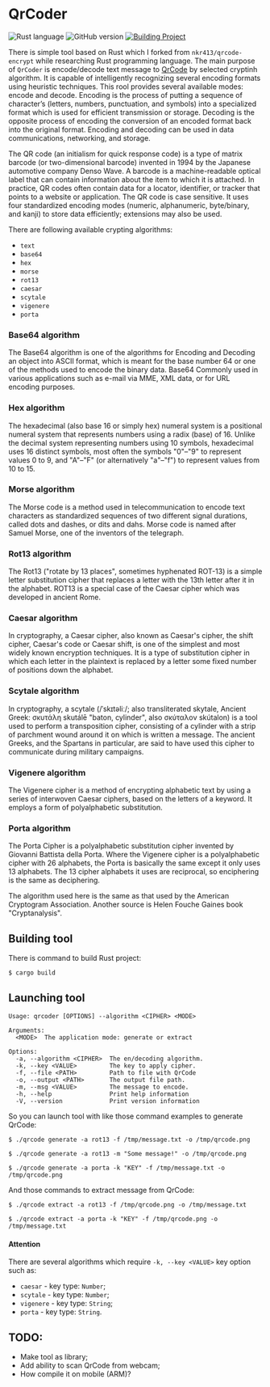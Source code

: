 # QrCoder

![Rust language](https://img.shields.io/badge/Rust-project-black?style=plastic&logo=rust&logoColor=white)
![GitHub version](https://img.shields.io/badge/version-v0.1.2-green?style=plastic&labelColor=dark)
[![Building Project](https://github.com/breadrock1/QrCoder/actions/workflows/build-project-action.yml/badge.svg?branch=main)](https://github.com/breadrock1/QrCoder/actions/workflows/build-project-action.yml)

There is simple tool based on Rust which I forked from `nkr413/qrcode-encrypt` while researching Rust programming language. The main purpose of `QrCoder` is encode/decode text message to [QrCode](https://en.wikipedia.org/wiki/QR_code) by selected cryptinh algorithm. It is capable of intelligently recognizing several encoding formats using heuristic techniques. This rool provides several available modes: encode and decode. Encoding is the process of putting a sequence of character’s (letters, numbers, punctuation, and symbols) into a specialized format which is used for efficient transmission or storage. Decoding is the opposite process of encoding the conversion of an encoded format back into the original format. Encoding and decoding can be used in data communications, networking, and storage.

The QR code (an initialism for quick response code) is a type of matrix barcode (or two-dimensional barcode) invented in 1994 by the Japanese automotive company Denso Wave. A barcode is a machine-readable optical label that can contain information about the item to which it is attached. In practice, QR codes often contain data for a locator, identifier, or tracker that points to a website or application. The QR code is case sensitive. It uses four standardized encoding modes (numeric, alphanumeric, byte/binary, and kanji) to store data efficiently; extensions may also be used.

There are following available crypting algorithms:
 - `text`
 - `base64`
 - `hex`
 - `morse`
 - `rot13`
 - `caesar`
 - `scytale`
 - `vigenere`
 - `porta`
 
### Base64 algorithm

The Base64 algorithm is one of the algorithms for Encoding and Decoding an object into ASCII format, which is meant for the base number 64 or one of the methods used to encode the binary data. Base64 Commonly used in various applications such as e-mail via MME, XML data, or for URL encoding purposes. 
 
### Hex algorithm

The hexadecimal (also base 16 or simply hex) numeral system is a positional numeral system that represents numbers using a radix (base) of 16. Unlike the decimal system representing numbers using 10 symbols, hexadecimal uses 16 distinct symbols, most often the symbols "0"–"9" to represent values 0 to 9, and "A"–"F" (or alternatively "a"–"f") to represent values from 10 to 15.

### Morse algorithm

The Morse code is a method used in telecommunication to encode text characters as standardized sequences of two different signal durations, called dots and dashes, or dits and dahs. Morse code is named after Samuel Morse, one of the inventors of the telegraph. 

### Rot13 algorithm

The Rot13 ("rotate by 13 places", sometimes hyphenated ROT-13) is a simple letter substitution cipher that replaces a letter with the 13th letter after it in the alphabet. ROT13 is a special case of the Caesar cipher which was developed in ancient Rome.

### Caesar algorithm

In cryptography, a Caesar cipher, also known as Caesar's cipher, the shift cipher, Caesar's code or Caesar shift, is one of the simplest and most widely known encryption techniques. It is a type of substitution cipher in which each letter in the plaintext is replaced by a letter some fixed number of positions down the alphabet.

### Scytale algorithm 

In cryptography, a scytale (/ˈskɪtəliː/; also transliterated skytale, Ancient Greek: σκυτάλη skutálē "baton, cylinder", also σκύταλον skútalon) is a tool used to perform a transposition cipher, consisting of a cylinder with a strip of parchment wound around it on which is written a message. The ancient Greeks, and the Spartans in particular, are said to have used this cipher to communicate during military campaigns.

### Vigenere algorithm

The Vigenere cipher is a method of encrypting alphabetic text by using a series of interwoven Caesar ciphers, based on the letters of a keyword. It employs a form of polyalphabetic substitution.
 
### Porta algorithm

The Porta Cipher is a polyalphabetic substitution cipher invented by Giovanni Battista della Porta. Where the Vigenere cipher is a polyalphabetic cipher with 26 alphabets, the Porta is basically the same except it only uses 13 alphabets. The 13 cipher alphabets it uses are reciprocal, so enciphering is the same as deciphering.

The algorithm used here is the same as that used by the American Cryptogram Association. Another source is Helen Fouche Gaines book "Cryptanalysis".



## Building tool

There is command to build Rust project:

```shell
$ cargo build 
```
## Launching tool

```shell
Usage: qrcoder [OPTIONS] --algorithm <CIPHER> <MODE>

Arguments:
  <MODE>  The application mode: generate or extract

Options:
  -a, --algorithm <CIPHER>  The en/decoding algorithm.
  -k, --key <VALUE>         The key to apply cipher.
  -f, --file <PATH>         Path to file with QrCode
  -o, --output <PATH>       The output file path.
  -m, --msg <VALUE>         The message to encode.
  -h, --help                Print help information
  -V, --version             Print version information
```

So you can launch tool with like those command examples to generate QrCode:

```shell
$ ./qrcode generate -a rot13 -f /tmp/message.txt -o /tmp/qrcode.png
```

```shell
$ ./qrcode generate -a rot13 -m "Some message!" -o /tmp/qrcode.png
```

```shell
$ ./qrcode generate -a porta -k "KEY" -f /tmp/message.txt -o /tmp/qrcode.png
```

And those commands to extract message from QrCode:

```shell
$ ./qrcode extract -a rot13 -f /tmp/qrcode.png -o /tmp/message.txt
```

```shell
$ ./qrcode extract -a porta -k "KEY" -f /tmp/qrcode.png -o /tmp/message.txt
```

#### Attention

There are several algorithms which require `-k, --key <VALUE>` key option such as:

 - `caesar`     - key type: `Number`;
 - `scytale`    - key type: `Number`;
 - `vigenere`   - key type: `String`;
 - `porta`      - key type: `String`.

## TODO:

 - Make tool as library;
 - Add ability to scan QrCode from webcam;
 - How compile it on mobile (ARM)?
